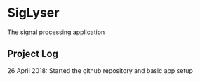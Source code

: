 # SigLyser
The signal processing application


## Project Log

26 April 2018:
Started the github repository and basic app setup